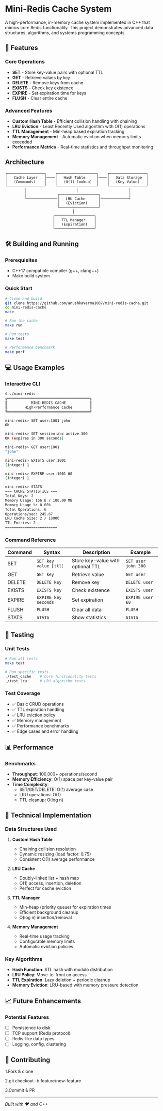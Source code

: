 # Mini-Redis Cache System

A high-performance, in-memory cache system implemented in C++ that mimics core Redis functionality. This project demonstrates advanced data structures, algorithms, and systems programming concepts.

## 🚀 Features

### Core Operations
- **SET** - Store key-value pairs with optional TTL
- **GET** - Retrieve values by key
- **DELETE** - Remove keys from cache
- **EXISTS** - Check key existence
- **EXPIRE** - Set expiration time for keys
- **FLUSH** - Clear entire cache

### Advanced Features
- **Custom Hash Table** - Efficient collision handling with chaining
- **LRU Eviction** - Least Recently Used algorithm with O(1) operations
- **TTL Management** - Min-heap based expiration tracking
- **Memory Management** - Automatic eviction when memory limits exceeded
- **Performance Metrics** - Real-time statistics and throughput monitoring

## Architecture

```
┌─────────────────┐    ┌──────────────────┐    ┌─────────────────┐
│   Cache Layer   │────│   Hash Table     │────│   Data Storage  │
│   (Commands)    │    │   (O(1) lookup)  │    │   (Key-Value)   │
└─────────────────┘    └──────────────────┘    └─────────────────┘
         │                       │                       │
         │              ┌──────────────────┐             │
         └──────────────│   LRU Cache      │─────────────┘
                        │   (Eviction)     │
                        └──────────────────┘
                               │
                      ┌──────────────────┐
                      │   TTL Manager    │
                      │   (Expiration)   │
                      └──────────────────┘
```

## 🛠️ Building and Running

### Prerequisites
- C++17 compatible compiler (g++, clang++)
- Make build system

### Quick Start
```bash
# Clone and build
git clone https://github.com/anushkaVerma1007/mini-redis-cache.git
cd mini-redis-cache
make

# Run the cache
make run

# Run tests
make test

# Performance benchmark
make perf
```

## 💻 Usage Examples

### Interactive CLI
```bash
$ ./mini-redis
╔══════════════════════════════════════╗
║           MINI-REDIS CACHE           ║
║        High-Performance Cache        ║
╚══════════════════════════════════════╝

mini-redis> SET user:1001 john
OK

mini-redis> SET session:abc active 300
OK (expires in 300 seconds)

mini-redis> GET user:1001
"john"

mini-redis> EXISTS user:1001
(integer) 1

mini-redis> EXPIRE user:1001 60
(integer) 1

mini-redis> STATS
=== CACHE STATISTICS ===
Total Keys: 2
Memory Usage: 156 B / 100.00 MB
Memory Usage %: 0.00%
Total Operations: 6
Operations/sec: 245.67
LRU Cache Size: 2 / 10000
TTL Entries: 2
========================
```

### Command Reference
| Command | Syntax | Description | Example |
|---------|--------|-------------|---------|
| SET | `SET key value [ttl]` | Store key-value with optional TTL | `SET user john 300` |
| GET | `GET key` | Retrieve value | `GET user` |
| DELETE | `DELETE key` | Remove key | `DELETE user` |
| EXISTS | `EXISTS key` | Check existence | `EXISTS user` |
| EXPIRE | `EXPIRE key seconds` | Set expiration | `EXPIRE user 60` |
| FLUSH | `FLUSH` | Clear all data | `FLUSH` |
| STATS | `STATS` | Show statistics | `STATS` |

## 🧪 Testing

### Unit Tests
```bash
# Run all tests
make test

# Run specific tests
./test_cache    # Core functionality tests
./test_lru      # LRU algorithm tests
```

### Test Coverage
- ✅ Basic CRUD operations
- ✅ TTL expiration handling
- ✅ LRU eviction policy
- ✅ Memory management
- ✅ Performance benchmarks
- ✅ Edge cases and error handling

## 📊 Performance

### Benchmarks
- **Throughput**: 100,000+ operations/second
- **Memory Efficiency**: O(1) space per key-value pair
- **Time Complexity**:
  - SET/GET/DELETE: O(1) average case
  - LRU operations: O(1)
  - TTL cleanup: O(log n)

## 🔧 Technical Implementation

### Data Structures Used
1. **Custom Hash Table**
   - Chaining collision resolution
   - Dynamic resizing (load factor: 0.75)
   - Consistent O(1) average performance

2. **LRU Cache**
   - Doubly-linked list + hash map
   - O(1) access, insertion, deletion
   - Perfect for cache eviction

3. **TTL Manager**
   - Min-heap (priority queue) for expiration times
   - Efficient background cleanup
   - O(log n) insertion/removal

4. **Memory Management**
   - Real-time usage tracking
   - Configurable memory limits
   - Automatic eviction policies

### Key Algorithms
- **Hash Function**: STL hash with modulo distribution
- **LRU Policy**: Move-to-front on access
- **TTL Expiration**: Lazy deletion + periodic cleanup
- **Memory Eviction**: LRU-based with memory pressure detection

## 📈 Future Enhancements

### Potential Features
- [ ] Persistence to disk
- [ ] TCP support (Redis protocol)
- [ ] Redis-like data types
- [ ] Logging, config, clustering

## 🤝 Contributing

1.Fork & clone

2.git checkout -b feature/new-feature

3.Commit & PR

---

*Built with ❤️ and C++*
